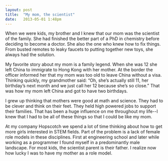 ```yaml
---
layout: post
title:  "My mom, the scientist"
date:   2013-05-01 1:48pm
---
```

When we were kids, my brother and I knew that our mom was the scientist of the family. She had finished the better part of a PhD in chemistry before deciding to become a doctor. She also the one who knew how to fix things. From busted remotes to leaky faucets to putting together new toys, she always had the solution.

My favorite story about my mom is a family legend. When she was 12 she left China to immigrate to Hong Kong with her mother. At the border the officer informed her that my mom was too old to leave China without a visa. Thinking quickly, my grandmother said: “Oh, she’s actually still 11, her birthday’s next month and we just call her 12 because she’s so close.” That was how my mom left China and got to have two birthdays.

I grew up thinking that mothers were good at math and science. They had to be clever and think on their feet. They held high powered jobs to support their families. That has been a huge influence on me throughout my life--I knew that I had to be all of these things so that I could be like my mom.

At my company Hopscotch we spend a lot of time thinking about how to get more girls interested in STEM fields. Part of the problem is a lack of female role models in these disciplines. First at engineering school and later while working as a programmer I found myself in a predominantly male landscape. For most kids, the scientist parent is their father. I realize now how lucky I was to have my mother as a role model.
